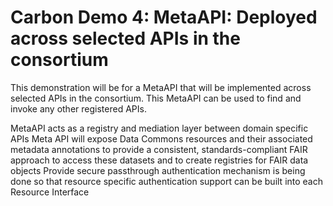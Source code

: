 # Carbon Demo 4: MetaAPI: Deployed across selected APIs in the consortium

This demonstration will be for a MetaAPI that will be implemented
across selected APIs in the consortium. This MetaAPI can be used to
find and invoke any other registered APIs.

MetaAPI acts as a registry and mediation layer between domain specific
APIs Meta API will expose Data Commons resources and their associated
metadata annotations to provide a consistent, standards-compliant FAIR
approach to access these datasets and to create registries for FAIR
data objects Provide secure passthrough authentication mechanism is
being done so that resource specific authentication support can be
built into each Resource Interface

